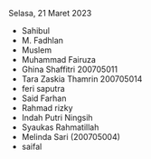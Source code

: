 Selasa, 21 Maret 2023

- Sahibul
- M. Fadhlan
- Muslem
- Muhammad Fairuza
- Ghina Shaffitri 200705011
- Tara Zaskia Thamrin 200705014
- feri saputra
- Said Farhan
- Rahmad rizky
- Indah Putri Ningsih
- Syaukas Rahmatillah
- Melinda Sari (200705004)
- saifal
